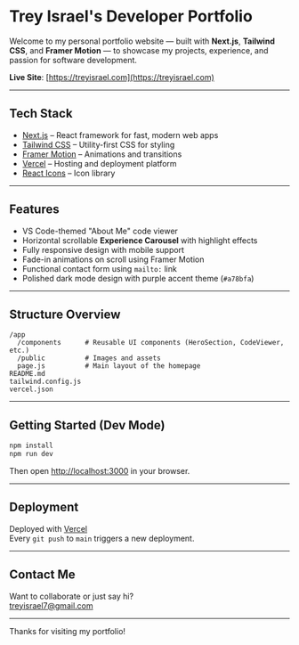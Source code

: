 # Trey Israel's Developer Portfolio

Welcome to my personal portfolio website — built with **Next.js**, **Tailwind CSS**, and **Framer Motion** — to showcase my projects, experience, and passion for software development.

**Live Site**: [https://treyisrael.com](https://treyisrael.com)

---

## Tech Stack

- [Next.js](https://nextjs.org) – React framework for fast, modern web apps
- [Tailwind CSS](https://tailwindcss.com) – Utility-first CSS for styling
- [Framer Motion](https://www.framer.com/motion/) – Animations and transitions
- [Vercel](https://vercel.com) – Hosting and deployment platform
- [React Icons](https://react-icons.github.io/react-icons/) – Icon library

---

## Features

- VS Code-themed "About Me" code viewer
- Horizontal scrollable **Experience Carousel** with highlight effects
- Fully responsive design with mobile support
- Fade-in animations on scroll using Framer Motion
- Functional contact form using `mailto:` link
- Polished dark mode design with purple accent theme (`#a78bfa`)

---

## Structure Overview

```
/app
  /components      # Reusable UI components (HeroSection, CodeViewer, etc.)
  /public          # Images and assets
  page.js          # Main layout of the homepage
README.md
tailwind.config.js
vercel.json
```

---

## Getting Started (Dev Mode)

```bash
npm install
npm run dev
```

Then open [http://localhost:3000](http://localhost:3000) in your browser.

---

## Deployment

Deployed with [Vercel](https://vercel.com)  
Every `git push` to `main` triggers a new deployment.

---

## Contact Me

Want to collaborate or just say hi?  
[treyisrael7@gmail.com](mailto:treyisrael7@gmail.com)

---

Thanks for visiting my portfolio!
